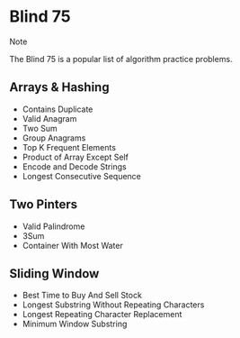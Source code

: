 # Blind 75

> [!NOTE]
> The Blind 75 is a popular list of algorithm practice problems.

## Arrays & Hashing
* Contains Duplicate
* Valid Anagram
* Two Sum
* Group Anagrams
* Top K Frequent Elements
* Product of Array Except Self
* Encode and Decode Strings	
* Longest Consecutive Sequence

## Two Pinters
* Valid Palindrome
* 3Sum
* Container With Most Water

## Sliding Window
* Best Time to Buy And Sell Stock
* Longest Substring Without Repeating Characters
* Longest Repeating Character Replacement
* Minimum Window Substring



